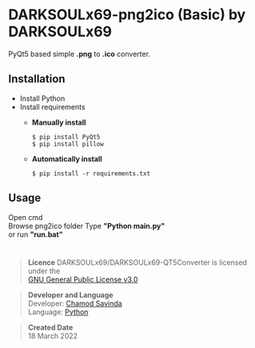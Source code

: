 # DARKSOULx69-png2ico (Basic) by DARKSOULx69

PyQt5 based simple **.png** to **.ico** converter.

## Installation
- Install Python
- Install requirements
  - **Manually install**  

    ```
    $ pip install PyQt5
    $ pip install pillow
  - **Automatically install**  

    ```
    $ pip install -r requirements.txt
    ````
## Usage

Open cmd  
Browse png2ico folder
Type **"Python main.py"**  
or run **"run.bat"**

#
>**Licence**
DARKSOULx69/DARKSOULx69-QT5Converter is licensed under the  
[GNU General Public License v3.0](https://github.com/DARKSOULx69/DARKSOULx69-png2ico/blob/main/LICENSE)  

>**Developer and Language**  
Developer: [Chamod Savinda](https://github.com/DARKSOULx69)  
Language: [Python](https://www.python.org/)  

>**Created Date**  
18 March 2022
#
